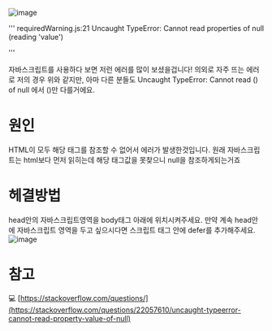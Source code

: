 

![image](https://user-images.githubusercontent.com/79133602/136665431-4bd0ba6a-fe8b-4068-a112-977e35dae349.png)

'''
requiredWarning.js:21 Uncaught TypeError: Cannot read properties of null (reading 'value')

'''

자바스크립트를 사용하다 보면 저런 에러를 많이 보셨을겁니다! 의외로 자주 뜨는 에러로 저의 경우 위와 같지만, 
아마 다른 분들도  Uncaught TypeError: Cannot read () of null 에서  ()만 다를거에요.



# 원인

HTML이 모두 해당 태그를 참조할 수 없어서 에러가 발생한것입니다. 원래 자바스크립트는 html보다 먼저 읽히는데 해당 태그값을 못찾으니 null을 참조하게되는거죠




# 헤결방법 

head안의 자바스크립트영역을 body태그 아래에 위치시켜주세요. 
만약 계속 head안에 자바스크립트 영역을 두고 싶으시다면 스크립트 태그 안에 defer를 추가해주세요.
![image](https://user-images.githubusercontent.com/79133602/136665833-b0db3a76-06a8-486e-83e5-5e6b6284ff02.png)




# 참고

💻 [https://stackoverflow.com/questions/](https://stackoverflow.com/questions/22057610/uncaught-typeerror-cannot-read-property-value-of-null)